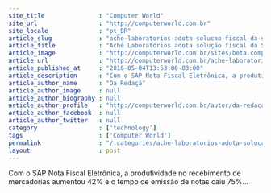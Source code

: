 ```yaml
---
site_title               : "Computer World"
site_url                 : "http://computerworld.com.br"
site_locale              : "pt_BR"
article_slug             : "ache-laboratorios-adota-solucao-fiscal-da-sap-para-otimizar-processos"
article_title            : "Aché Laboratórios adota solução fiscal da SAP para otimizar processos"
article_image            : "http://computerworld.com.br/sites/beta.computerworld.com.br/files/news_articles/laboratorio_ache.jpg"
article_url              : "http://computerworld.com.br/ache-laboratorios-adota-solucao-fiscal-da-sap-para-otimizar-processos"
article_published_at     : "2016-05-04T13:53:00-03:00"
article_description      : "Com o SAP Nota Fiscal Eletrônica, a produtividade no recebimento de mercadorias aumentou 42% e o tempo de emissão de notas caiu 75%..."
article_author_name      : "Da Redaçã"
article_author_image     : null
article_author_biography : null
article_author_profile   : "http://computerworld.com.br/autor/da-redacao"
article_author_facebook  : null
article_author_twitter   : null
category                 : ['technology']
tags                     : ['Computer World']
permalink                : "/:categories/ache-laboratorios-adota-solucao-fiscal-da-sap-para-otimizar-processos/"
layout                   : post
---
```


Com o SAP Nota Fiscal Eletrônica, a produtividade no recebimento de mercadorias aumentou 42% e o tempo de emissão de notas caiu 75%...
